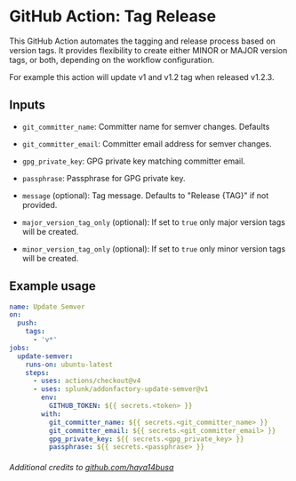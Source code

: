 # GitHub Action: Tag Release

This GitHub Action automates the tagging and release process based on version tags. It provides flexibility to create either MINOR or MAJOR version tags, or both, depending on the workflow configuration.

For example this action will update v1 and v1.2 tag when released v1.2.3.

## Inputs

- `git_committer_name`: Committer name for semver changes. Defaults 
- `git_committer_email`: Committer email address for semver changes.
- `gpg_private_key`: GPG private key matching committer email.
- `passphrase`: Passphrase for GPG private key.

- `message` (optional): Tag message. Defaults to "Release {TAG}" if not provided.
- `major_version_tag_only` (optional): If set to `true` only major version tags will be created.
- `minor_version_tag_only` (optional): If set to `true` only minor version tags will be created.

## Example usage

```yaml
name: Update Semver
on:
  push:
    tags:
      - 'v*'
jobs:
  update-semver:
    runs-on: ubuntu-latest
    steps:
      - uses: actions/checkout@v4
      - uses: splunk/addonfactory-update-semver@v1
        env:
          GITHUB_TOKEN: ${{ secrets.<token> }}
        with:
          git_committer_name: ${{ secrets.<git_committer_name> }}
          git_committer_email: ${{ secrets.<git_committer_email> }}
          gpg_private_key: ${{ secrets.<gpg_private_key> }}
          passphrase: ${{ secrets.<passphrase> }}
```

###### Additional credits to [github.com/haya14busa](https://github.com/haya14busa/action-update-semver)
